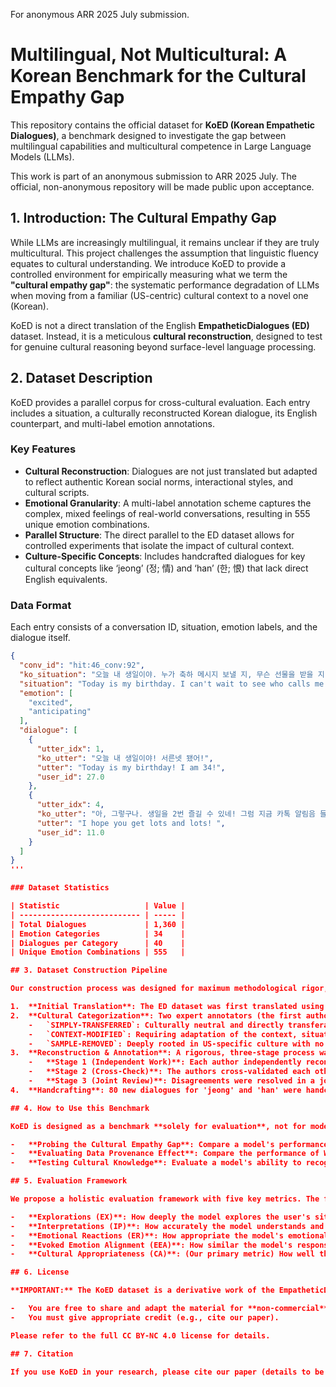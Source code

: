 For anonymous ARR 2025 July submission.

# Multilingual, Not Multicultural: A Korean Benchmark for the Cultural Empathy Gap

This repository contains the official dataset for **KoED (Korean Empathetic Dialogues)**, a benchmark designed to investigate the gap between multilingual capabilities and multicultural competence in Large Language Models (LLMs).

This work is part of an anonymous submission to ARR 2025 July. The official, non-anonymous repository will be made public upon acceptance.

## 1. Introduction: The Cultural Empathy Gap

While LLMs are increasingly multilingual, it remains unclear if they are truly multicultural. This project challenges the assumption that linguistic fluency equates to cultural understanding. We introduce KoED to provide a controlled environment for empirically measuring what we term the **"cultural empathy gap"**: the systematic performance degradation of LLMs when moving from a familiar (US-centric) cultural context to a novel one (Korean).

KoED is not a direct translation of the English **EmpatheticDialogues (ED)** dataset. Instead, it is a meticulous **cultural reconstruction**, designed to test for genuine cultural reasoning beyond surface-level language processing.

## 2. Dataset Description

KoED provides a parallel corpus for cross-cultural evaluation. Each entry includes a situation, a culturally reconstructed Korean dialogue, its English counterpart, and multi-label emotion annotations.

### Key Features

-   **Cultural Reconstruction**: Dialogues are not just translated but adapted to reflect authentic Korean social norms, interactional styles, and cultural scripts.
-   **Emotional Granularity**: A multi-label annotation scheme captures the complex, mixed feelings of real-world conversations, resulting in 555 unique emotion combinations.
-   **Parallel Structure**: The direct parallel to the ED dataset allows for controlled experiments that isolate the impact of cultural context.
-   **Culture-Specific Concepts**: Includes handcrafted dialogues for key cultural concepts like ‘jeong’ (정; 情) and ‘han’ (한; 恨) that lack direct English equivalents.

### Data Format

Each entry consists of a conversation ID, situation, emotion labels, and the dialogue itself.

```json
{
  "conv_id": "hit:46_conv:92",
  "ko_situation": "오늘 내 생일이야. 누가 축하 메시지 보낼 지, 무슨 선물을 받을 지 기대돼.",
  "situation": "Today is my birthday. I can't wait to see who calls me. Or my gifts.",
  "emotion": [
    "excited",
    "anticipating"
  ],
  "dialogue": [
    {
      "utter_idx": 1,
      "ko_utter": "오늘 내 생일이야! 서른넷 됐어!",
      "utter": "Today is my birthday! I am 34!",
      "user_id": 27.0
    },
    {
      "utter_idx": 4,
      "ko_utter": "아, 그렇구나. 생일을 2번 즐길 수 있네! 그럼 지금 카톡 알림음 들릴 때마다 설레겠다.ㅎㅎ 그나저나 아침에 미역국은 먹었어?",
      "utter": "I hope you get lots and lots! ",
      "user_id": 11.0
    }
  ]
}
'''

### Dataset Statistics

| Statistic                   | Value |
| --------------------------- | ----- |
| Total Dialogues             | 1,360 |
| Emotion Categories          | 34    |
| Dialogues per Category      | 40    |
| Unique Emotion Combinations | 555   |

## 3. Dataset Construction Pipeline

Our construction process was designed for maximum methodological rigor, inspired by the cultural adaptation paradigm from KoBBQ (Jin et al., 2024).

1.  **Initial Translation**: The ED dataset was first translated using GPT-4o.
2.  **Cultural Categorization**: Two expert annotators (the first authors of the paper) categorized each dialogue as:
    -   `SIMPLY-TRANSFERRED`: Culturally neutral and directly transferable.
    -   `CONTEXT-MODIFIED`: Requiring adaptation of the context, situation, or social norms.
    -   `SAMPLE-REMOVED`: Deeply rooted in US-specific culture with no Korean equivalent.
3.  **Reconstruction & Annotation**: A rigorous, three-stage process was performed by the authors for all included dialogues:
    -   **Stage 1 (Independent Work)**: Each author independently reconstructed half of the dialogues and simultaneously performed multi-label emotion annotation.
    -   **Stage 2 (Cross-Check)**: The authors cross-validated each other's reconstructions and annotations.
    -   **Stage 3 (Joint Review)**: Disagreements were resolved in a joint session to reach a final consensus.
4.  **Handcrafting**: 80 new dialogues for 'jeong' and 'han' were handcrafted to serve as unambiguous, single-label test cases for culture-specific concepts.

## 4. How to Use this Benchmark

KoED is designed as a benchmark **solely for evaluation**, not for model training. It encourages a standardized, zero-shot evaluation setting.

-   **Probing the Cultural Empathy Gap**: Compare a model's performance on the original ED dataset vs. the KoED dataset.
-   **Evaluating Data Provenance Effect**: Compare the performance of Western-centric models (e.g., Llama) vs. Korean-specialized models (e.g., EXAONE).
-   **Testing Cultural Knowledge**: Evaluate a model's ability to recognize and respond to culturally-specific concepts like 'jeong' and 'han'.

## 5. Evaluation Framework

We propose a holistic evaluation framework with five key metrics. The full rubrics are provided in the paper's appendix.

-   **Explorations (EX)**: How deeply the model explores the user's situation and emotions.
-   **Interpretations (IP)**: How accurately the model understands and interprets the user's emotions.
-   **Emotional Reactions (ER)**: How appropriate the model's emotional reaction is.
-   **Evoked Emotion Alignment (EEA)**: How similar the model's response is to a typical human response.
-   **Cultural Appropriateness (CA)**: (Our primary metric) How well the model reflects the target culture's norms and linguistic precision.

## 6. License

**IMPORTANT:** The KoED dataset is a derivative work of the EmpatheticDialogues (ED) dataset. As such, it inherits its license. KoED is provided under the **Creative Commons Attribution-NonCommercial 4.0 International (CC BY-NC 4.0) license**.

-   You are free to share and adapt the material for **non-commercial** purposes.
-   You must give appropriate credit (e.g., cite our paper).

Please refer to the full CC BY-NC 4.0 license for details.

## 7. Citation

If you use KoED in your research, please cite our paper (details to be added upon acceptance).

